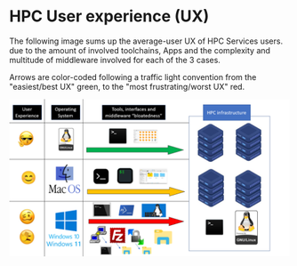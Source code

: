 

# HPC User experience (UX)

The following image sums up the average-user UX of HPC Services users.
due to the amount of involved toolchains, Apps and the complexity and multitude of middleware involved for each of the 3 cases.

Arrows are color-coded following a traffic light convention from the "easiest/best UX" green, to the "most frustrating/worst UX" red.

![HPC avg UX](assets/images/hpc_tools.PNG)